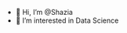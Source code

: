 - 👋 Hi, I’m @Shazia
- 👀 I’m interested in Data Science

<!---
Shaz-25/Shaz-25 is a ✨ special ✨ repository because its `README.md` (this file) appears on your GitHub profile.
You can click the Preview link to take a look at your changes.
--->

